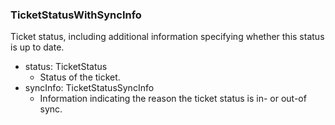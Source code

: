 ### TicketStatusWithSyncInfo
Ticket status, including additional information specifying whether this
 status is up to date.

- status: TicketStatus
  - Status of the ticket.
- syncInfo: TicketStatusSyncInfo
  - Information indicating the reason the ticket status is in- or out-of sync.
